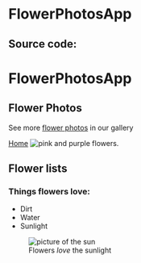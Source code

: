 # FlowerPhotosApp
## Source code:
<!DOCTYPE html>
<html lang="en">
    <head>
        <title>Flower Photos App by Ntokozo Mothwa</title>
    </head>
    <body>
     <main>
        <h1>FlowerPhotosApp</h1>
          <section>
        <h2>Flower Photos</h2>
        <p>See more <a target="_blank" href="http://127.0.0.1:5500/FlowerPhotoApp/index.html">flower photos</a> in our gallery</p>
        <a href="http://127.0.0.1:5500/FlowerPhotoApp/index.html">Home</a>
        <img src="https://www.benbushlandscapes.com/wp-content/uploads/2016/07/tulips.jpg" alt="pink and purple flowers.">
          </section>
          <section>
            <h2>Flower lists</h2>
            <h3>Things flowers love:</h3>
            <ul>
                <li>Dirt</li>
                <li>Water</li>
                <li>Sunlight</li>
            </ul>
           </section>
           <figure>
            <img src="https://images.unsplash.com/photo-1484766280341-87861644c80d?q=80&w=1932&auto=format&fit=crop&ixlib=rb-4.0.3&ixid=M3wxMjA3fDB8MHxwaG90by1wYWdlfHx8fGVufDB8fHx8fA%3D%3D" alt="picture of the sun">
            <figcaption>Flowers <em>love</em> the sunlight</figcaption>
           </figure>
    </main>
    </body>
